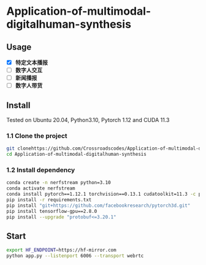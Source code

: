 # Application-of-multimodal-digitalhuman-synthesis
## Usage
- [x] **特定文本播报**
- [ ] **数字人交互**
- [ ] **新闻播报**
- [ ] **数字人带货**
## Install
Tested on Ubuntu 20.04, Python3.10, Pytorch 1.12 and CUDA 11.3
### 1.1 Clone the project
```bash
git clonehttps://github.com/Crossroadscodes/Application-of-multimodal-digitalhuman-synthesis.git
cd Application-of-multimodal-digitalhuman-synthesis
```
### 1.2 Install dependency
```bash
conda create -n nerfstream python=3.10
conda activate nerfstream
conda install pytorch==1.12.1 torchvision==0.13.1 cudatoolkit=11.3 -c pytorch
pip install -r requirements.txt
pip install "git+https://github.com/facebookresearch/pytorch3d.git"
pip install tensorflow-gpu==2.8.0
pip install --upgrade "protobuf<=3.20.1"
```
## Start
```bash
export HF_ENDPOINT=https://hf-mirror.com
python app.py --listenport 6006 --transport webrtc
```

